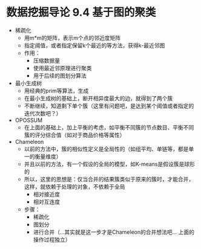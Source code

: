 # 数据挖掘导论 9.4 基于图的聚类

+ 稀疏化
  + 用m*m的矩阵，表示m个点的邻近度矩阵
  + 指定阈值，或者指定保留k个最近的等方法，获得k-最近邻图
  + 作用：
    + 压缩数据量
    + 使用最近邻原理进行聚类
    + 用于后续的图划分算法
+ 最小生成树
  + 用经典的prim等算法，生成
  + 在最小生成树的基础上，断开相异度最大的边，就得到了两个簇
  + 不断继续，知道剩下单个簇（这里有问题吧，是达到某个阈值或者指定的迭代次数吧？）
+ OPOSSUM
  + 在上面的基础上，加上平衡的考虑，如平衡不同簇的节点数目、平衡不同簇的评分综合值（如对于商品价格等属性）
+ Chameleon
  + 以前的方法中，簇的相似性定义是全局性的（如组平均、单链等，都是单一的衡量维度）
  + 并且以前的方法，有一个假设的全局的模型，如K-means是假设簇是球形的
  + 所以，这里的思想是：仅当合并的结果簇类似于原来的簇时，才能合并，这样，就依赖于处理的对象，不依赖于全局
    + 相对接近度
    + 相对互连度
  + 步骤：
    + 稀疏化
    + 图划分
    + 进行合并（...其实就是这一步才是Chameleon的合并想法吧... 上面的操作过程独立）
  
